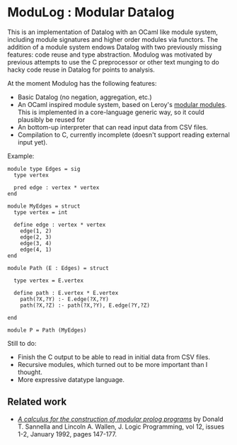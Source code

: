 # ModuLog : Modular Datalog

This is an implementation of Datalog with an OCaml like module system,
including module signatures and higher order modules via functors. The
addition of a module system endows Datalog with two previously missing
features: code reuse and type abstraction. Modulog was motivated by
previous attempts to use the C preprocessor or other text munging to
do hacky code reuse in Datalog for points to analysis.

At the moment Modulog has the following features:

 - Basic Datalog (no negation, aggregation, etc.)
 - An OCaml inspired module system, based on Leroy's [modular
   modules](http://caml.inria.fr/pub/papers/xleroy-modular_modules-jfp.pdf). This
   is implemented in a core-language generic way, so it could
   plausibly be reused for 
 - An bottom-up interpreter that can read input data from CSV files.
 - Compilation to C, currently incomplete (doesn't support reading
   external input yet).

Example:

```
module type Edges = sig
  type vertex

  pred edge : vertex * vertex
end

module MyEdges = struct
  type vertex = int

  define edge : vertex * vertex
    edge(1, 2)
    edge(2, 3)
    edge(3, 4)
    edge(4, 1)
end

module Path (E : Edges) = struct

  type vertex = E.vertex

  define path : E.vertex * E.vertex
    path(?X,?Y) :- E.edge(?X,?Y)
    path(?X,?Z) :- path(?X,?Y), E.edge(?Y,?Z)

end

module P = Path (MyEdges)
```

Still to do:

 - Finish the C output to be able to read in initial data from CSV
   files.
 - Recursive modules, which turned out to be more important than I
   thought.
 - More expressive datatype language.

## Related work

- [*A calculus for the construction of modular prolog programs*](https://www.sciencedirect.com/science/article/pii/0743106692900422) by Donald
  T. Sannella and Lincoln A. Wallen, J. Logic Programming, vol 12,
  issues 1-2, January 1992, pages 147-177.
